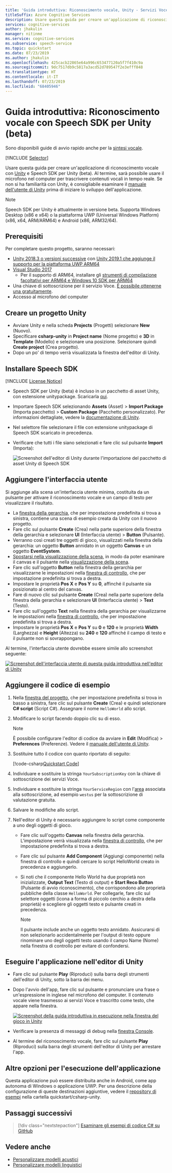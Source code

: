 ```yaml
---
title: 'Guida introduttiva: Riconoscimento vocale, Unity - Servizi Voce'
titleSuffix: Azure Cognitive Services
description: Usare questa guida per creare un'applicazione di riconoscimento vocale con Unity e Speech SDK per Unity (beta). Al termine, sarà possibile usare il microfono nel computer per trascrivere contenuti vocali in tempo reale.
services: cognitive-services
author: jhakulin
manager: nitinme
ms.service: cognitive-services
ms.subservice: speech-service
ms.topic: quickstart
ms.date: 07/23/2019
ms.author: jhakulin
ms.openlocfilehash: 425cacb22865e64a996c653477120a5f7f410c9a
ms.sourcegitcommit: 9dc7517db9c5817a3acd52d789547f2e3efff848
ms.translationtype: HT
ms.contentlocale: it-IT
ms.lasthandoff: 07/23/2019
ms.locfileid: "68405946"
---
```

# <a name="quickstart-recognize-speech-with-the-speech-sdk-for-unity-beta"></a>Guida introduttiva: Riconoscimento vocale con Speech SDK per Unity (beta)

Sono disponibili guide di avvio rapido anche per la [sintesi vocale](quickstart-text-to-speech-csharp-unity.md).

[!INCLUDE [Selector](../../../includes/cognitive-services-speech-service-quickstart-selector.md)]

Usare questa guida per creare un'applicazione di riconoscimento vocale con [Unity](https://unity3d.com/) e Speech SDK per Unity (beta).
Al termine, sarà possibile usare il microfono nel computer per trascrivere contenuti vocali in tempo reale.
Se non si ha familiarità con Unity, è consigliabile esaminare il [manuale dell'utente di Unity](https://docs.unity3d.com/Manual/UnityManual.html) prima di iniziare lo sviluppo dell'applicazione.

> [!NOTE]
> Speech SDK per Unity è attualmente in versione beta.
> Supporta Windows Desktop (x86 e x64) o la piattaforma UWP (Universal Windows Platform) (x86, x64, ARM/ARM64) e Android (x86, ARM32/64).

## <a name="prerequisites"></a>Prerequisiti

Per completare questo progetto, saranno necessari:

* [Unity 2018.3 o versioni successive](https://store.unity.com/) con [Unity 2019.1 che aggiunge il supporto per la piattaforma UWP ARM64](https://blogs.unity3d.com/2019/04/16/introducing-unity-2019-1/#universal)
* [Visual Studio 2017](https://visualstudio.microsoft.com/downloads/)
     * Per il supporto di ARM64, installare gli [strumenti di compilazione facoltativi per ARM64 e Windows 10 SDK per ARM64](https://blogs.windows.com/buildingapps/2018/11/15/official-support-for-windows-10-on-arm-development/)
* Una chiave di sottoscrizione per il servizio Voce. [È possibile ottenerne una gratuitamente](get-started.md).
* Accesso al microfono del computer

## <a name="create-a-unity-project"></a>Creare un progetto Unity

* Avviare Unity e nella scheda **Projects** (Progetti) selezionare **New** (Nuovo).
* Specificare **csharp-unity** in **Project name** (Nome progetto) e **3D** in **Template** (Modello) e selezionare una posizione.
  Selezionare quindi **Create project** (Crea progetto).
* Dopo un po' di tempo verrà visualizzata la finestra dell'editor di Unity.

## <a name="install-the-speech-sdk"></a>Installare Speech SDK

[!INCLUDE [License Notice](../../../includes/cognitive-services-speech-service-license-notice.md)]

* Speech SDK per Unity (beta) è incluso in un pacchetto di asset Unity, con estensione unitypackage.
  Scaricarla [qui](https://aka.ms/csspeech/unitypackage).
* Importare Speech SDK selezionando **Assets** (Asset) > **Import Package** (Importa pacchetto) > **Custom Package** (Pacchetto personalizzato).
  Per informazioni dettagliate, vedere la [documentazione di Unity](https://docs.unity3d.com/Manual/AssetPackages.html).
* Nel selettore file selezionare il file con estensione unitypackage di Speech SDK scaricato in precedenza.
* Verificare che tutti i file siano selezionati e fare clic sul pulsante **Import** (Importa):

  ![Screenshot dell'editor di Unity durante l'importazione del pacchetto di asset Unity di Speech SDK](media/sdk/qs-csharp-unity-01-import.png)

## <a name="add-ui"></a>Aggiungere l'interfaccia utente

Si aggiunge alla scena un'interfaccia utente minima, costituita da un pulsante per attivare il riconoscimento vocale e un campo di testo per visualizzare il risultato.

* La [finestra della gerarchia](https://docs.unity3d.com/Manual/Hierarchy.html), che per impostazione predefinita si trova a sinistra, contiene una scena di esempio creata da Unity con il nuovo progetto.
* Fare clic sul pulsante **Create** (Crea) nella parte superiore della finestra della gerarchia e selezionare **UI** (Interfaccia utente) > **Button** (Pulsante).
* Verranno così creati tre oggetti di gioco, visualizzati nella finestra della gerarchia: un oggetto **Button** annidato in un oggetto **Canvas** e un oggetto **EventSystem**.
* [Spostarsi nella visualizzazione della scena](https://docs.unity3d.com/Manual/SceneViewNavigation.html), in modo da poter esaminare il canvas e il pulsante nella [visualizzazione della scena](https://docs.unity3d.com/Manual/UsingTheSceneView.html).
* Fare clic sull'oggetto **Button** nella finestra della gerarchia per visualizzarne le impostazioni nella [finestra di controllo](https://docs.unity3d.com/Manual/UsingTheInspector.html), che per impostazione predefinita si trova a destra.
* Impostare le proprietà **Pos X** e **Pos Y** su **0**, affinché il pulsante sia posizionato al centro del canvas.
* Fare di nuovo clic sul pulsante **Create** (Crea) nella parte superiore della finestra della gerarchia e selezionare **UI** (Interfaccia utente) > **Text** (Testo).
* Fare clic sull'oggetto **Text** nella finestra della gerarchia per visualizzarne le impostazioni nella [finestra di controllo](https://docs.unity3d.com/Manual/UsingTheInspector.html), che per impostazione predefinita si trova a destra.
* Impostare le proprietà **Pos X** e **Pos Y** su **0** e **120** e le proprietà **Width** (Larghezza) e **Height** (Altezza) su **240** e **120** affinché il campo di testo e il pulsante non si sovrappongano.

Al termine, l'interfaccia utente dovrebbe essere simile allo screenshot seguente:

[![Screenshot dell'interfaccia utente di questa guida introduttiva nell'editor di Unity](media/sdk/qs-csharp-unity-02-ui-inline.png)](media/sdk/qs-csharp-unity-02-ui-expanded.png#lightbox)

## <a name="add-the-sample-code"></a>Aggiungere il codice di esempio

1. Nella [finestra del progetto](https://docs.unity3d.com/Manual/ProjectView.html), che per impostazione predefinita si trova in basso a sinistra, fare clic sul pulsante **Create** (Crea) e quindi selezionare **C# script** (Script C#). Assegnare il nome `HelloWorld` allo script.

1. Modificare lo script facendo doppio clic su di esso.

   > [!NOTE]
   > È possibile configurare l'editor di codice da avviare in **Edit** (Modifica) > **Preferences** (Preferenze). Vedere il [manuale dell'utente di Unity](https://docs.unity3d.com/Manual/Preferences.html).

1. Sostituire tutto il codice con quanto riportato di seguito:

   [!code-csharp[Quickstart Code](~/samples-cognitive-services-speech-sdk/quickstart/csharp-unity/Assets/Scripts/HelloWorld.cs#code)]

1. Individuare e sostituire la stringa `YourSubscriptionKey` con la chiave di sottoscrizione dei servizi Voce.

1. Individuare e sostituire la stringa `YourServiceRegion` con l'[area](regions.md) associata alla sottoscrizione, ad esempio `westus` per la sottoscrizione di valutazione gratuita.

1. Salvare le modifiche allo script.

1. Nell'editor di Unity è necessario aggiungere lo script come componente a uno degli oggetti di gioco.

   * Fare clic sull'oggetto **Canvas** nella finestra della gerarchia. L'impostazione verrà visualizzata nella [finestra di controllo](https://docs.unity3d.com/Manual/UsingTheInspector.html), che per impostazione predefinita si trova a destra.
   * Fare clic sul pulsante **Add Component** (Aggiungi componente) nella finestra di controllo e quindi cercare lo script HelloWorld creato in precedenza e aggiungerlo.
   * Si noti che il componente Hello World ha due proprietà non inizializzate, **Output Text** (Testo di output) e **Start Reco Button** (Pulsante di avvio riconoscimento), che corrispondono alle proprietà pubbliche della classe `HelloWorld`.
     Per collegarle, fare clic sul selettore oggetti (icona a forma di piccolo cerchio a destra della proprietà) e scegliere gli oggetti testo e pulsante creati in precedenza.

     > [!NOTE]
     > Il pulsante include anche un oggetto testo annidato. Assicurarsi di non selezionarlo accidentalmente per l'output di testo oppure rinominare uno degli oggetti testo usando il campo Name (Nome) nella finestra di controllo per evitare di confondersi.

## <a name="run-the-application-in-the-unity-editor"></a>Eseguire l'applicazione nell'editor di Unity

* Fare clic sul pulsante **Play** (Riproduci) sulla barra degli strumenti dell'editor di Unity, sotto la barra dei menu.

* Dopo l'avvio dell'app, fare clic sul pulsante e pronunciare una frase o un'espressione in inglese nel microfono del computer. Il contenuto vocale viene trasmesso ai servizi Voce e trascritto come testo, che appare nella finestra.

  [![Screenshot della guida introduttiva in esecuzione nella finestra del gioco in Unity](media/sdk/qs-csharp-unity-03-output-inline.png)](media/sdk/qs-csharp-unity-03-output-expanded.png#lightbox)

* Verificare la presenza di messaggi di debug nella [finestra Console](https://docs.unity3d.com/Manual/Console.html).

* Al termine del riconoscimento vocale, fare clic sul pulsante **Play** (Riproduci) sulla barra degli strumenti dell'editor di Unity per arrestare l'app.

## <a name="additional-options-to-run-this-application"></a>Altre opzioni per l'esecuzione dell'applicazione

Questa applicazione può essere distribuita anche in Android, come app autonoma di Windows o applicazione UWP.
Per una descrizione della configurazione di queste destinazioni aggiuntive, vedere il [repository di esempi](https://aka.ms/csspeech/samples) nella cartella quickstart/csharp-unity.

## <a name="next-steps"></a>Passaggi successivi

> [!div class="nextstepaction"]
> [Esaminare gli esempi di codice C# su GitHub](https://aka.ms/csspeech/samples)

## <a name="see-also"></a>Vedere anche

- [Personalizzare modelli acustici](how-to-customize-acoustic-models.md)
- [Personalizzare modelli linguistici](how-to-customize-language-model.md)
